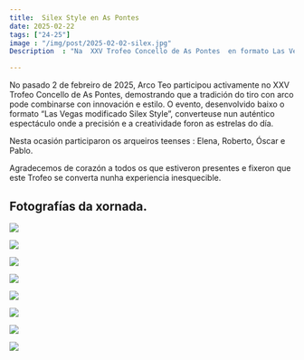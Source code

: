 ```yaml
---
title:  Silex Style en As Pontes
date: 2025-02-22
tags: ["24-25"]
image : "/img/post/2025-02-02-silex.jpg"  
Description  : "Na  XXV Trofeo Concello de As Pontes  en formato Las Vegas modificado "Silex Style". No evento participaron os arqueiros Elena, Roberto, Óscar e Pablo."

---
```


No pasado 2 de febreiro de 2025, Arco Teo participou activamente no XXV Trofeo Concello de As Pontes, demostrando que a tradición do tiro con arco pode combinarse con innovación e estilo. O evento, desenvolvido baixo o formato “Las Vegas modificado Silex Style”, converteuse nun auténtico espectáculo onde a precisión e a creatividade foron as estrelas do día. 

Nesta ocasión participaron os arqueiros teenses : Elena, Roberto, Óscar e Pablo. 


Agradecemos de corazón a todos os que estiveron presentes e fixeron que este Trofeo se converta nunha experiencia inesquecible. 

 
## Fotografías da xornada.

![](../2025-02-02-silex/01.jpg)


![](../2025-02-02-silex/02.jpg)


![](../2025-02-02-silex/03.jpg)


![](../2025-02-02-silex/04.jpg)

![](../2025-02-02-silex/05.jpg)


![](../2025-02-02-silex/06.jpg)


![](../2025-02-02-silex/07.jpg)

![](../2025-02-02-silex/08.jpg)



